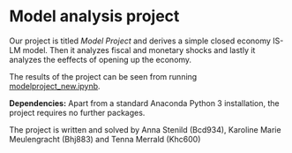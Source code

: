 # Model analysis project

Our project is titled *Model Project* and derives a simple closed economy IS-LM model. Then it analyzes fiscal and monetary shocks and lastly it analyzes the eeffects of opening up the economy.

The results of the project can be seen from running [modelproject_new.ipynb](modelproject_new.ipynb).


**Dependencies:** Apart from a standard Anaconda Python 3 installation, the project requires no further packages.

The project is written and solved by Anna Stenild (Bcd934), Karoline Marie Meulengracht (Bhj883) and Tenna Merrald (Khc600)
